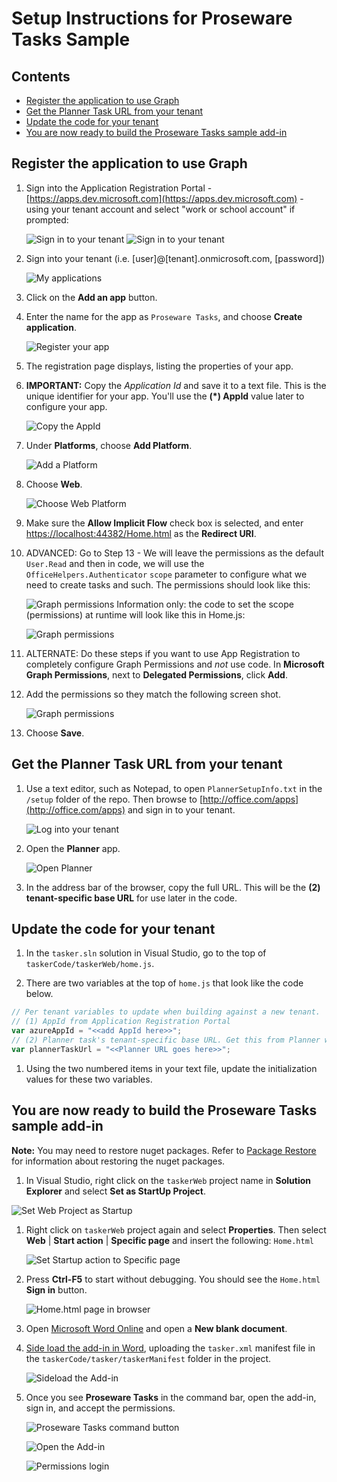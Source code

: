 # Setup Instructions for Proseware Tasks Sample

## Contents

- [Register the application to use Graph](#register-the-application-to-use-graph)
- [Get the Planner Task URL from your tenant](#get-the-planner-task-url-from-your-tenant)
- [Update the code for your tenant](#update-the-code-for-your-tenant)
- [You are now ready to build the Proseware Tasks sample add-in](#you-are-now-ready-to-build-the-proseware-tasks-sample-add-in)

## Register the application to use Graph

1. Sign into the Application Registration Portal  - [https://apps.dev.microsoft.com](https://apps.dev.microsoft.com) - using  your tenant account and select "work or school account" if prompted:

    ![Sign in to your tenant](images/signintoyourtenant.png)
    ![Sign in to your tenant](images/workorschoolaccount.png)

1. Sign into your tenant (i.e. [user]@[tenant].onmicrosoft.com, [password])

    ![My applications](images/myapplications.png)

1. Click on the **Add an app** button.

1. Enter the name for the app as `Proseware Tasks`, and choose **Create application**.

    ![Register your app](images/registeryourapp.png)

1. The registration page displays, listing the properties of your app.

1. **IMPORTANT:** Copy the *Application Id* and save it to a text file. This is the unique identifier for your app. You'll use the **(*) AppId** value later to configure your app.

    ![Copy the AppId](images/copytheappid.png)

1. Under **Platforms**, choose **Add Platform**.

    ![Add a Platform](images/addaplatform.png)

1. Choose **Web**.

    ![Choose Web Platform](images/choosewebplatform.png)

1. Make sure the **Allow Implicit Flow** check box is selected, and enter [https://localhost:44382/Home.html](https://localhost:44382/Home.html) as the **Redirect URI**.

1. ADVANCED: Go to Step 13 - We will leave the permissions as the default `User.Read` and then in code, we will use the `OfficeHelpers.Authenticator` `scope` parameter to configure what we need to create tasks and such. The permissions should look like this: 

    ![Graph permissions](images/defaultgraphpermissions.png)
    Information only: the code to set the scope (permissions) at runtime will look like this in Home.js:

    ![Graph permissions](images/codegraphscope.png)


1. ALTERNATE: Do these steps if you want to use App Registration to completely configure Graph Permissions and *not* use code. In **Microsoft Graph Permissions**, next to **Delegated Permissions**, click **Add**.

1. Add the permissions so they match the following screen shot.

    ![Graph permissions](images/finalgraphpermissions.png)

1. Choose **Save**.

## Get the Planner Task URL from your tenant

1. Use a text editor, such as Notepad, to open `PlannerSetupInfo.txt` in the `/setup` folder of the repo. Then browse to [http://office.com/apps](http://office.com/apps) and sign in to your tenant.

    ![Log into your tenant](images/tenantlogin.png)

1. Open the **Planner** app.

    ![Open Planner](images/openplanner.png)

1. In the address bar of the browser, copy the full URL. This will be the **(2) tenant-specific base URL** for use later in the code.

## Update the code for your tenant

1. In the `tasker.sln` solution in Visual Studio, go to the top of `taskerCode/taskerWeb/home.js`.

1. There are two variables at the top of `home.js` that look like the code below.

```js
// Per tenant variables to update when building against a new tenant.
// (1) AppId from Application Registration Portal
var azureAppId = "<<add AppId here>>";
// (2) Planner task's tenant-specific base URL. Get this from Planner with an open task.
var plannerTaskUrl = "<<Planner URL goes here>>";

```

1. Using the two numbered items in your text file, update the initialization values for these two variables.

## You are now ready to build the Proseware Tasks sample add-in

**Note:** You may need to restore nuget packages. Refer to [Package Restore](https://docs.microsoft.com/en-us/nuget/consume-packages/package-restore) for information about restoring the nuget packages.

1. In Visual Studio, right click on the `taskerWeb` project name in **Solution Explorer** and select **Set as StartUp Project**.

![Set Web Project as Startup](images/setasstartupproject.png)

1. Right click on `taskerWeb` project again and select **Properties**. Then select **Web** | **Start action** | **Specific page** and insert the following: `Home.html`

    ![Set Startup action to Specific page](images/specificpage.png)

1. Press **Ctrl-F5** to start without debugging. You should see the `Home.html` **Sign in** button.

    ![Home.html page in browser](images/ctrlf5home.png)

1. Open [Microsoft Word Online](https://www.office.com/launch/word?auth=2) and open a **New blank document**.

1. [Side load the add-in in Word](https://docs.microsoft.com/en-us/office/dev/add-ins/testing/sideload-office-add-ins-for-testing#sideload-an-office-add-in-on-office-online), uploading the `tasker.xml` manifest file in the `taskerCode/tasker/taskerManifest` folder in the project.

    ![Sideload the Add-in](images/sideload.png)

1. Once you see **Proseware Tasks** in the command bar, open the add-in, sign in, and accept the permissions.

    ![Proseware Tasks command button](images/prosewaretasks.png)

    ![Open the Add-in](images/openaddin.png)

    ![Permissions login](images/permissionslogin.png)